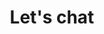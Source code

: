 ---
title: Let's chat
hide_title: false
seo:
  noindex: true
layout: advanced
sections:
  - section_id: intro
    type: section_form
    content: >
      Evening availability is listed below. If that isn't convenient, just send me a message:
    form_id: contactForm
    form_action: /api/contactform
    form_fields:
      - input_type: text
        name: You
        is_required: true
        default_value: Name
      - input_type: email
        name: email
        default_value: Your email
        is_required: true
      - input_type: textarea
        name: message
        default_value: What's up?
    submit_label: Send
  - section_id: evening_chat_scheduler
    type: section_content
    title: Get together some evening
    content: >
      Evenings are a bit less predictable; I'll confirm your slot within a couple business days. Please bother me if I don't.
      {{< hubspot_scheduler "https://meetings.hubspot.com/bob-bobson/demo?embed=true">}}
    

---